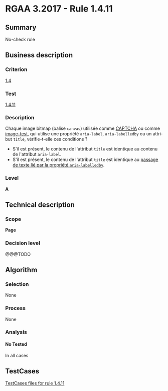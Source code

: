 # RGAA 3.2017 - Rule 1.4.11

## Summary
No-check rule


## Business description

### Criterion
[1.4](http://references.modernisation.gouv.fr/rgaa-accessibilite/criteres.html#crit-1-4)

### Test
[1.4.11](http://references.modernisation.gouv.fr/rgaa-accessibilite/criteres.html#test-1-4-11)

### Description
<div lang="fr">Chaque image <span lang="en">bitmap</span> (balise <code lang="en">canvas</code>) utilis&#xE9;e comme <a href="http://references.modernisation.gouv.fr/rgaa-accessibilite/glossaire.html#captcha">CAPTCHA</a> ou comme <a href="http://references.modernisation.gouv.fr/rgaa-accessibilite/glossaire.html#image-test">image-test</a>, qui utilise une propri&#xE9;t&#xE9; <code lang="en">aria-label</code>, <code lang="en">aria-labelledby</code> ou un attribut <code lang="en">title</code>, v&#xE9;rifie-t-elle ces conditions&nbsp;? <ul><li>S'il est pr&#xE9;sent, le contenu de l'attribut <code lang="en">title</code> est identique au contenu de l'attribut <code lang="en">aria-label</code>.</li> <li>S'il est pr&#xE9;sent, le contenu de l'attribut <code lang="en">title</code> est identique au <a href="http://references.modernisation.gouv.fr/rgaa-accessibilite/glossaire.html#passage-texte-aria">passage de texte li&#xE9; par la propri&#xE9;t&#xE9; <code lang="en">aria-labelledby</code></a>.</li> </ul></div>

### Level
**A**


## Technical description

### Scope
**Page**

### Decision level
@@@TODO


## Algorithm

### Selection
None

### Process
None

### Analysis

#### No Tested
In all cases


##  TestCases

[TestCases files for rule 1.4.11](https://github.com/Asqatasun/Asqatasun/tree/develop/rules/rules-rgaa3.2017/src/test/resources/testcases/rgaa32017/Rgaa32017Rule010411/)


